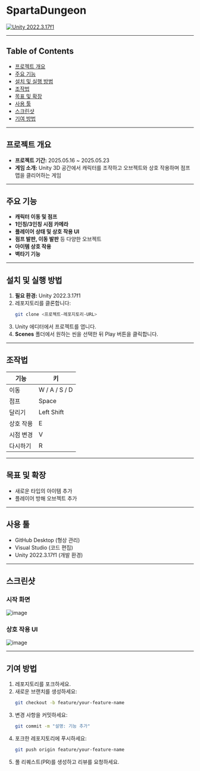 # SpartaDungeon

[![Unity 2022.3.17f1](https://img.shields.io/badge/Unity-2022.3.17f1-00ced1.svg)](https://unity.com) 

---

## Table of Contents
- [프로젝트 개요](#프로젝트-개요)
- [주요 기능](#주요-기능)
- [설치 및 실행 방법](#설치-및-실행-방법)
- [조작법](#조작법)
- [목표 및 확장](#목표-및-확장)
- [사용 툴](#사용-툴)
- [스크린샷](#스크린샷)
- [기여 방법](#기여-방법)

---

## 프로젝트 개요
- **프로젝트 기간:** 2025.05.16 ~ 2025.05.23  
- **게임 소개:** Unity 3D 공간에서 캐릭터를 조작하고 오브젝트와 상호 작용하며 점프맵을 클리어하는 게임

---

## 주요 기능
- **캐릭터 이동 및 점프**  
- **1인칭/3인칭 시점 카메라**  
- **플레이어 상태 및 상호 작용 UI**  
- **점프 발판, 이동 발판** 등 다양한 오브젝트  
- **아이템 상호 작용**  
- **벽타기 기능**

---

## 설치 및 실행 방법
1. **필요 환경:** Unity 2022.3.17f1  
2. 레포지토리를 클론합니다:  
   ```bash
   git clone <프로젝트-레포지토리-URL>
   ```  
3. Unity 에디터에서 프로젝트를 엽니다.  
4. **Scenes** 폴더에서 원하는 씬을 선택한 뒤 Play 버튼을 클릭합니다.

---

## 조작법

| 기능       | 키           |
|------------|--------------|
| 이동       | W / A / S / D |
| 점프       | Space        |
| 달리기     | Left Shift   |
| 상호 작용  | E            |
| 시점 변경  | V            |
| 다시하기   | R            |

---

## 목표 및 확장
- 새로운 타입의 아이템 추가  
- 플레이어 방해 오브젝트 추가

---

## 사용 툴
- GitHub Desktop (형상 관리)  
- Visual Studio (코드 편집)  
- Unity 2022.3.17f1 (개발 환경)

---

## 스크린샷

### 시작 화면
![image](https://github.com/user-attachments/assets/df0ef4c2-c029-4132-9e01-c2d9bcbc1a1c)

### 상호 작용 UI
![image](https://github.com/user-attachments/assets/205bacb4-455b-4db3-ab3f-09e74c38e924)

---

## 기여 방법
1. 레포지토리를 포크하세요.  
2. 새로운 브랜치를 생성하세요:  
   ```bash
   git checkout -b feature/your-feature-name
   ```  
3. 변경 사항을 커밋하세요:  
   ```bash
   git commit -m "설명: 기능 추가"
   ```  
4. 포크한 레포지토리에 푸시하세요:  
   ```bash
   git push origin feature/your-feature-name
   ```  
5. 풀 리퀘스트(PR)를 생성하고 리뷰를 요청하세요.
